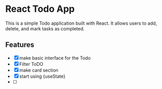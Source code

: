 # React Todo App

This is a simple Todo application built with React. It allows users to add, delete, and mark tasks as completed.

## Features
- [x] make basic interface for the Todo 
- [x] Filter ToDO
- [x] make card section
- [x] start using {useState}
- [ ] 
